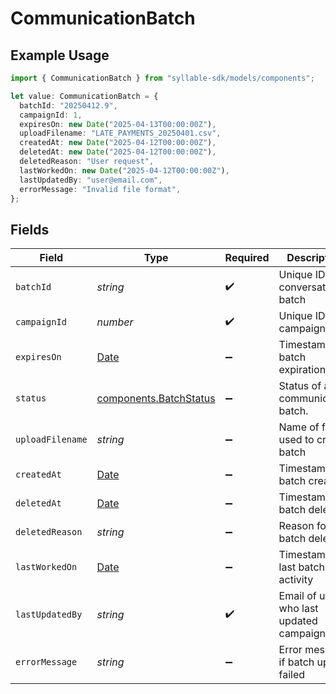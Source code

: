 # CommunicationBatch

## Example Usage

```typescript
import { CommunicationBatch } from "syllable-sdk/models/components";

let value: CommunicationBatch = {
  batchId: "20250412.9",
  campaignId: 1,
  expiresOn: new Date("2025-04-13T00:00:00Z"),
  uploadFilename: "LATE_PAYMENTS_20250401.csv",
  createdAt: new Date("2025-04-12T00:00:00Z"),
  deletedAt: new Date("2025-04-12T00:00:00Z"),
  deletedReason: "User request",
  lastWorkedOn: new Date("2025-04-12T00:00:00Z"),
  lastUpdatedBy: "user@email.com",
  errorMessage: "Invalid file format",
};
```

## Fields

| Field                                                                                         | Type                                                                                          | Required                                                                                      | Description                                                                                   | Example                                                                                       |
| --------------------------------------------------------------------------------------------- | --------------------------------------------------------------------------------------------- | --------------------------------------------------------------------------------------------- | --------------------------------------------------------------------------------------------- | --------------------------------------------------------------------------------------------- |
| `batchId`                                                                                     | *string*                                                                                      | :heavy_check_mark:                                                                            | Unique ID for conversation batch                                                              | 20250412.9                                                                                    |
| `campaignId`                                                                                  | *number*                                                                                      | :heavy_check_mark:                                                                            | Unique ID for campaign                                                                        | 1                                                                                             |
| `expiresOn`                                                                                   | [Date](https://developer.mozilla.org/en-US/docs/Web/JavaScript/Reference/Global_Objects/Date) | :heavy_minus_sign:                                                                            | Timestamp of batch expiration                                                                 | 2025-04-13T00:00:00Z                                                                          |
| `status`                                                                                      | [components.BatchStatus](../../models/components/batchstatus.md)                              | :heavy_minus_sign:                                                                            | Status of a communication batch.                                                              |                                                                                               |
| `uploadFilename`                                                                              | *string*                                                                                      | :heavy_minus_sign:                                                                            | Name of file used to create batch                                                             | LATE_PAYMENTS_20250401.csv                                                                    |
| `createdAt`                                                                                   | [Date](https://developer.mozilla.org/en-US/docs/Web/JavaScript/Reference/Global_Objects/Date) | :heavy_minus_sign:                                                                            | Timestamp of batch creation                                                                   | 2025-04-12T00:00:00Z                                                                          |
| `deletedAt`                                                                                   | [Date](https://developer.mozilla.org/en-US/docs/Web/JavaScript/Reference/Global_Objects/Date) | :heavy_minus_sign:                                                                            | Timestamp of batch deletion                                                                   | 2025-04-12T00:00:00Z                                                                          |
| `deletedReason`                                                                               | *string*                                                                                      | :heavy_minus_sign:                                                                            | Reason for batch deletion                                                                     | User request                                                                                  |
| `lastWorkedOn`                                                                                | [Date](https://developer.mozilla.org/en-US/docs/Web/JavaScript/Reference/Global_Objects/Date) | :heavy_minus_sign:                                                                            | Timestamp of last batch activity                                                              | 2025-04-12T00:00:00Z                                                                          |
| `lastUpdatedBy`                                                                               | *string*                                                                                      | :heavy_check_mark:                                                                            | Email of user who last updated campaign                                                       | user@email.com                                                                                |
| `errorMessage`                                                                                | *string*                                                                                      | :heavy_minus_sign:                                                                            | Error message if batch upload failed                                                          | Invalid file format                                                                           |